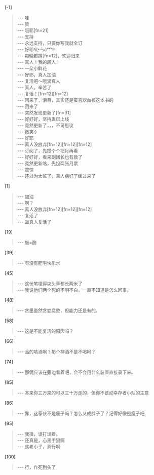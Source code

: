 
[-1] 
>--- 哇<br>
>--- 赞<br>
>--- 哦耶[fn=21]<br>
>--- 支持<br>
>--- 永远支持，只要你写我就全订<br>
>--- 好耶٩(•̤̀ᵕ•̤́๑)ᵒᵏᵏᵎᵎᵎᵎ<br>
>--- 每晚都蹲[fn=12]，欢迎归来<br>
>--- 真人！我的超人！<br>
>--- 一朵小鲜花<br>
>--- 好耶，真人加油<br>
>--- 复活吧～哦滴真人<br>
>--- 真人，辛苦了<br>
>--- 复活！[fn=12][fn=12]<br>
>--- 回来了，泪目，其实还是蛮喜欢血核这本书的<br>
>--- 回来了<br>
>--- 突然发现更新了[fn=31]<br>
>--- 好好好，坚持蛊已上线<br>
>--- 竟然更新了，，，不可思议<br>
>--- 微笑:）<br>
>--- 好耶<br>
>--- 真人没放弃[fn=12][fn=12][fn=12]<br>
>--- 订阅了，先攒个个把月再看<br>
>--- 好好好，看来副团长也有救了<br>
>--- 竟然更新咯，先投两张月票<br>
>--- 震惊<br>
>--- 还以为太监了，真人病好了缓过来了<br>

[1] 
>--- 加油<br>
>--- 啊？<br>
>--- 真人没放弃[fn=12][fn=12][fn=12]<br>
>--- 复活了<br>
>--- 蛊真人复活了<br>

[19] 
>--- 魅=酶<br>

[39] 
>--- 有没有肥宅快乐水<br>

[45] 
>--- 这伏笔埋得坟头草都长两米了<br>
>--- 我说他们两个死的不明不白，一直不知道是怎么回事。<br>

[48] 
>--- 贪墨虽然贪婪腐败，但能力还是有的。<br>

[58] 
>--- 这是不能复活的原因吗？<br>

[66] 
>--- 品的啥酒啊？那个神酒不是不喝吗？<br>

[74] 
>--- 那俩应该在旁边看着吧，会不会用什么装置直接录下来。<br>

[85] 
>--- 本来你三万来的可以三十万走的，但你不该动幸存者小队的主意<br>

[86] 
>--- 靠，这家伙不是瘦子吗？怎么又成胖子了？记得好像是瘦子吧<br>

[95] 
>--- 我操，误打误着。<br>
>--- 还真是，心黑手狠啊<br>
>--- 这老小子，真行啊<br>

[100] 
>--- 行，作死到头了<br>
